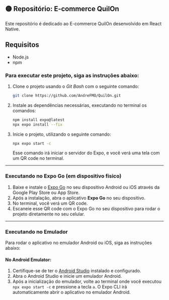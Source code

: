
## 🟡 Repositório: E-commerce QuilOn

Este repositório é dedicado ao E-commerce QuilOn desenvolvido em React Native. 

## Requisitos

- Node.js
- npm 

### Para executar este projeto, siga as instruções abaixo:

1. Clone o projeto usando o *Git Bash* com o seguinte comando:

    ```bash
    git clone https://github.com/AndreFMO/QuilOn.git
    ```

2. Instale as dependências necessárias, executando no terminal os comandos:

    ```sh
    npm install expo@latest
    npx expo install --fix
    ```

3. Inicie o projeto, utilizando o seguinte comando:

    ```sh
    npx expo start -c
    ```

    Esse comando irá iniciar o servidor do Expo, e você verá uma tela com um QR code no terminal.

---

### Executando no **Expo Go** (em dispositivo físico)

1. Baixe e instale o [Expo Go](https://expo.dev/client) no seu dispositivo Android ou iOS através da Google Play Store ou App Store.
2. Após a instalação, abra o aplicativo **Expo Go** no seu dispositivo.
3. No terminal, você verá um QR code. 
4. Escaneie esse QR code com o Expo Go no seu dispositivo para rodar o projeto diretamente no seu celular.

---

### Executando no **Emulador**

Para rodar o aplicativo no emulador Android ou iOS, siga as instruções abaixo:

#### No **Android Emulator**:

1. Certifique-se de ter o [Android Studio](https://developer.android.com/studio) instalado e configurado.
2. Abra o Android Studio e inicie um emulador Android.
3. Após a inicialização do emulador, volte ao terminal onde você executou `npx expo start -c` e pressione a tecla `a`. O Expo CLI irá automaticamente abrir o aplicativo no emulador Android.

